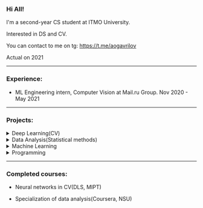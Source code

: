 ### Hi All! 

I'm a second-year CS student at ITMO University.

Interested in DS and CV. 

You can contact to me on tg: https://t.me/aogavrilov

Actual on 2021

---
### Experience:
- ML Engineering intern, Computer Vision at Mail.ru Group. Nov 2020 - May 2021
---
### Projects:

 <details><summary>Deep Learning(CV)</summary>

   1. [Bot for styletransfer(cycleGAN, aiogram, GPU Cluster)](https://github.com/aogavrilov/P2SBot).
   2. [Multi style transfer(style transfer)](https://github.com/aogavrilov/CVModels/tree/master/Style%20and%20multiStyle%20Transfer).
   3. [Season translation on pictures(cycleGAN)](https://github.com/aogavrilov/CVModels/tree/master/Summer2Winter).
   4. [Reseach of models and losses in medical segmentation task](https://github.com/aogavrilov/CVModels/tree/master/Segmentation).

</details>

 <details><summary>Data Analysis(Statistical methods)</summary>

   1. [Data reseach](https://github.com/aogavrilov/My-some-projects/tree/master/Data%20analysis/NSU%20course/Introduction%20to%20data%20analysis).
   2. [Reseach of statistical relationships and linear models](https://github.com/aogavrilov/My-some-projects/tree/master/Data%20analysis/NSU%20course/Research%20of%20statistical%20relationships).
   3. [Cluster's analysis](https://github.com/aogavrilov/My-some-projects/tree/master/Data%20analysis/NSU%20course/Groups%20and%20Clasters).
   4. [Factor analysis and predictions](https://github.com/aogavrilov/My-some-projects/tree/master/Data%20analysis/NSU%20course/Predictions).

</details>

 <details><summary>Machine Learning</summary>

   1. [Hackaton of fintech data analysis](https://github.com/aogavrilov/hack1_mo).

</details>

 <details><summary>Programming</summary>

   1. [Metainformation editor(mp3)](https://github.com/aogavrilov/ItmoProgrammingLabs/tree/master/MP3MetainformationEditor).
   2. [Archiver](https://github.com/aogavrilov/ItmoProgrammingLabs/tree/master/Archivator).
   3. [INI Parser](https://github.com/aogavrilov/INIParser).
   4. [Telegram bot - subjects timetable](https://github.com/aogavrilov/My-some-projects/tree/master/Telegram%20timetable%20bot).
   5. [Finding and fixing mistakes by editorial distance](https://github.com/aogavrilov/ITMO-DigitalCulture/tree/master/FixMistakes).
   6. [Analysis of information compression methods](https://github.com/aogavrilov/ITMO-DigitalCulture/tree/master/CompressionWithHaffman).
   7. [Backups system](https://github.com/aogavrilov/Backups).
   
</details>

---

### Completed courses:
- Neural networks in CV(DLS, MIPT)

- Specialization of data analysis(Coursera, NSU)
